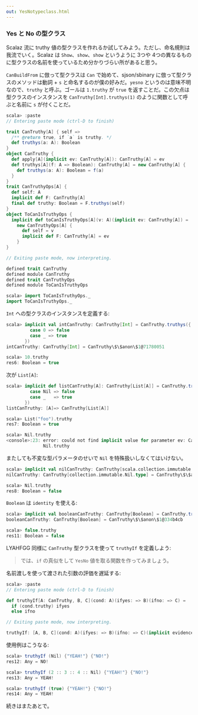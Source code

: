 ```yaml
---
out: YesNotypeclass.html
---
```


### Yes と No の型クラス

Scalaz 流に truthy 値の型クラスを作れるか試してみよう。ただし、命名規則は我流でいく。Scalaz は `Show`、`show`、`show` というように 3つや 4つの異なるものに型クラスの名前を使っているため分かりづらい所があると思う。

`CanBuildFrom` に倣って型クラスは `Can` で始めて、sjson/sbinary に倣って型クラスのメソッドは動詞 + `s` と命名するのが僕の好みだ。`yesno` というのは意味不明なので、`truthy`  と呼ぶ。ゴールは `1.truthy` が `true` を返すことだ。この欠点は型クラスのインスタンスを `CanTruthy[Int].truthys(1)` のように関数として呼ぶと名前に `s` が付くことだ。

```scala
scala> :paste
// Entering paste mode (ctrl-D to finish)

trait CanTruthy[A] { self =>
  /** @return true, if `a` is truthy. */
  def truthys(a: A): Boolean
}
object CanTruthy {
  def apply[A](implicit ev: CanTruthy[A]): CanTruthy[A] = ev
  def truthys[A](f: A => Boolean): CanTruthy[A] = new CanTruthy[A] {
    def truthys(a: A): Boolean = f(a)
  }
}
trait CanTruthyOps[A] {
  def self: A
  implicit def F: CanTruthy[A]
  final def truthy: Boolean = F.truthys(self)
}
object ToCanIsTruthyOps {
  implicit def toCanIsTruthyOps[A](v: A)(implicit ev: CanTruthy[A]) =
    new CanTruthyOps[A] {
      def self = v
      implicit def F: CanTruthy[A] = ev
    }
}

// Exiting paste mode, now interpreting.

defined trait CanTruthy
defined module CanTruthy
defined trait CanTruthyOps
defined module ToCanIsTruthyOps

scala> import ToCanIsTruthyOps._
import ToCanIsTruthyOps._
```

`Int` への型クラスのインスタンスを定義する:

```scala
scala> implicit val intCanTruthy: CanTruthy[Int] = CanTruthy.truthys({
         case 0 => false
         case _ => true
       })
intCanTruthy: CanTruthy[Int] = CanTruthy\$\$anon\$1@71780051

scala> 10.truthy
res6: Boolean = true
```

次が `List[A]`:

```scala
scala> implicit def listCanTruthy[A]: CanTruthy[List[A]] = CanTruthy.truthys({
         case Nil => false
         case _   => true  
       })
listCanTruthy: [A]=> CanTruthy[List[A]]

scala> List("foo").truthy
res7: Boolean = true

scala> Nil.truthy
<console>:23: error: could not find implicit value for parameter ev: CanTruthy[scala.collection.immutable.Nil.type]
              Nil.truthy
```

またしても不変な型パラメータのせいで `Nil` を特殊扱いしなくてはいけない。

```scala
scala> implicit val nilCanTruthy: CanTruthy[scala.collection.immutable.Nil.type] = CanTruthy.truthys(_ => false)
nilCanTruthy: CanTruthy[collection.immutable.Nil.type] = CanTruthy\$\$anon\$1@1e5f0fd7

scala> Nil.truthy
res8: Boolean = false
```

`Boolean` は `identity` を使える:

```scala
scala> implicit val booleanCanTruthy: CanTruthy[Boolean] = CanTruthy.truthys(identity)
booleanCanTruthy: CanTruthy[Boolean] = CanTruthy\$\$anon\$1@334b4cb

scala> false.truthy
res11: Boolean = false
```

LYAHFGG 同様に `CanTruthy` 型クラスを使って `truthyIf` を定義しよう:

> では、`if` の真似をして `YesNo` 値を取る関数を作ってみましょう。

名前渡しを使って渡された引数の評価を遅延する:

```scala
scala> :paste
// Entering paste mode (ctrl-D to finish)

def truthyIf[A: CanTruthy, B, C](cond: A)(ifyes: => B)(ifno: => C) =
  if (cond.truthy) ifyes
  else ifno

// Exiting paste mode, now interpreting.

truthyIf: [A, B, C](cond: A)(ifyes: => B)(ifno: => C)(implicit evidence\$1: CanTruthy[A])Any
```

使用例はこうなる:

```scala
scala> truthyIf (Nil) {"YEAH!"} {"NO!"}
res12: Any = NO!

scala> truthyIf (2 :: 3 :: 4 :: Nil) {"YEAH!"} {"NO!"}
res13: Any = YEAH!

scala> truthyIf (true) {"YEAH!"} {"NO!"}
res14: Any = YEAH!
```

続きはまたあとで。
